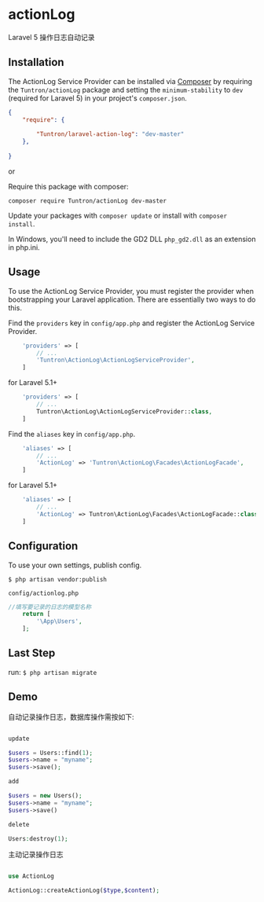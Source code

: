 # actionLog
Laravel 5 操作日志自动记录


## Installation

The ActionLog Service Provider can be installed via [Composer](http://getcomposer.org) by requiring the
`Tuntron/actionLog` package and setting the `minimum-stability` to `dev` (required for Laravel 5) in your
project's `composer.json`.

```json
{
    "require": {
       
        "Tuntron/laravel-action-log": "dev-master"
    },
   
}
```

or

Require this package with composer:
```
composer require Tuntron/actionLog dev-master
```

Update your packages with ```composer update``` or install with ```composer install```.

In Windows, you'll need to include the GD2 DLL `php_gd2.dll` as an extension in php.ini.

## Usage

To use the ActionLog Service Provider, you must register the provider when bootstrapping your Laravel application. There are
essentially two ways to do this.

Find the `providers` key in `config/app.php` and register the ActionLog Service Provider.

```php
    'providers' => [
        // ...
        'Tuntron\ActionLog\ActionLogServiceProvider',
    ]
```
for Laravel 5.1+
```php
    'providers' => [
        // ...
        Tuntron\ActionLog\ActionLogServiceProvider::class,
    ]
```

Find the `aliases` key in `config/app.php`.

```php
    'aliases' => [
        // ...
        'ActionLog' => 'Tuntron\ActionLog\Facades\ActionLogFacade',
    ]
```
for Laravel 5.1+
```php
    'aliases' => [
        // ...
        'ActionLog' => Tuntron\ActionLog\Facades\ActionLogFacade::class,
    ]
```



## Configuration

To use your own settings, publish config.

```$ php artisan vendor:publish```

`config/actionlog.php`

```php
//填写要记录的日志的模型名称
	return [
		'\App\Users',
	];
```
## Last Step
run:
```$ php artisan migrate```

## Demo
自动记录操作日志，数据库操作需按如下:
```php

update

$users = Users::find(1);
$users->name = "myname";
$users->save();

add

$users = new Users();
$users->name = "myname";
$users->save()

delete

Users:destroy(1);

```

主动记录操作日志

```php

use ActionLog

ActionLog::createActionLog($type,$content);

```



